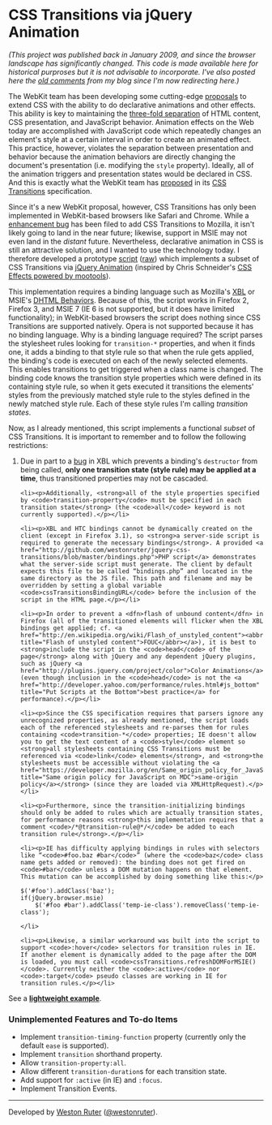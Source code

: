 <h1>CSS Transitions via jQuery Animation</h1>

<p><em>(This project was published back in January 2009, and since the browser landscape has significantly changed. This code is made available here for historical purproses but it is not advisable to incorporate. I've also posted here the <a href="http://westonruter.github.com/jquery-css-transitions/wordpress-comment-archive.html">old comments</a> from my blog since I'm now redirecting here.)</em></p>

<p>The WebKit team has been developing some cutting-edge <a href="http://webkit.org/specs/CSSVisualEffects/" title="CSS Effects proposed specifications">proposals</a> to extend CSS with the ability to do declarative animations and other effects. This ability is key to maintaining the <a href="http://www.sitepoint.com/article/simply-javascript/" title="Simply JavaScript: The Three Layers of the Web">three-fold separation</a> of HTML content, CSS presentation, and JavaScript behavior. Animation effects on the Web today are accomplished with JavaScript code which repeatedly changes an element's style at a certain interval in order to create an animated effect. This practice, however, violates the separation between presentation and behavior because the animation behaviors are directly changing the document's presentation (i.e. modifying the <code>style</code> property). Ideally, all of the animation triggers and presentation states would be declared in CSS. And this is exactly what the WebKit team has <a href="http://webkit.org/blog/138/css-animation/" title="CSS Animation @ Surfin' Safari">proposed</a> in its <a href="http://webkit.org/specs/CSSVisualEffects/CSSTransitions.html">CSS Transitions</a> specification.</p>

<p>Since it's a new WebKit proposal, however, CSS Transitions has only been implemented in WebKit-based browsers like Safari and Chrome. While a <a href="https://bugzilla.mozilla.org/show_bug.cgi?id=435441" title="Bug 435441: Implement Webkit's CSS Transitions proposal">enhancement bug</a> has been filed to add CSS Transitions to Mozilla, it isn't likely going to land in the near future; likewise, support in MSIE may not even land in the <em>distant</em> future. Nevertheless, declarative animation in CSS is still an attractive solution, and I wanted to use the technology today. I therefore developed a prototype <a href="http://github.com/westonruter/jquery-css-transitions/blob/master/jquery.css-transitions.js" title="CSS Transitions via jQuery Animation on GitHub">script</a> (<a href="http://github.com/westonruter/jquery-css-transitions/raw/master/jquery.css-transitions.js" title="Raw Javascript source for CSS Transitions via jQuery Animation">raw</a>) which implements a subset of CSS Transitions via <a href="http://docs.jquery.com/Effects/animate" title="jQuery Animate">jQuery Animation</a> (inspired by Chris Schneider's <a href="http://playground.chrisbk.de/moofx/">CSS Effects powered by mootools</a>).</p>

<p>This implementation requires a binding language such as Mozilla's <a href="https://developer.mozilla.org/en/XBL" title="XML Binding Language (XBL) on MDC">XBL</a> or MSIE's <a href="http://msdn.microsoft.com/en-us/library/ms531079.aspx" title="Introduction to DHTML Behaviors">DHTML Behaviors</a>. Because of this, the script works in Firefox 2, Firefox 3, and MSIE 7 (IE 6 is not supported, but it does have limited functionality); in WebKit-based browsers the script does nothing since CSS Transitions are supported natively. Opera is not supported because it has no binding language. Why is a binding language required? The script parses the stylesheet rules looking for <code>transition-*</code> properties, and when it finds one, it adds a binding to that style rule so that when the rule gets applied, the binding's code is executed on each of the newly selected elements. This enables transitions to get triggered when a class name is changed. The binding code knows the transition style properties which were defined in its containing style rule, so when it gets executed it transitions the elements' styles from the previously matched style rule to the styles defined in the newly matched style rule. Each of these style rules I'm calling <dfn>transition states</dfn>.</p>

<p>Now, as I already mentioned, this script implements a functional <em>subset</em> of CSS Transitions. It is important to remember and to follow the following restrictions:</p>

<ol>
    <li><p>Due in part to a <a href="https://bugzilla.mozilla.org/show_bug.cgi?id=83635" title="Bug 83635: XBL binding not deleted on removal from document tree">bug</a> in XBL which prevents a binding's <code>destructor</code> from being called, <strong>only one transition state (style rule) may be applied at a time</strong>, thus transitioned properties may not be cascaded.</p></li>

    <li><p>Additionally, <strong>all of the style properties specified by <code>transition-property</code> must be specified in each transition state</strong> (the <code>all</code> keyword is not currently supported).</p></li>

    <li><p>XBL and HTC bindings cannot be dynamically created on the client (except in Firefox 3.1), so <strong>a server-side script is required to generate the necessary bindings</strong>. A provided <a href="http://github.com/westonruter/jquery-css-transitions/blob/master/bindings.php">PHP script</a> demonstrates what the server-side script must generate. The client by default expects this file to be called “bindings.php” and located in the same directory as the JS file. This path and filename and may be overridden by setting a global variable <code>cssTransitionsBindingURL</code> before the inclusion of the script in the HTML page.</p></li>

    <li><p>In order to prevent a <dfn>flash of unbound content</dfn> in Firefox (all of the transitioned elements will flicker when the XBL bindings get applied; cf. <a href="http://en.wikipedia.org/wiki/Flash_of_unstyled_content"><abbr title="Flash of unstyled content">FOUC</abbr></a>), it is best to <strong>include the script in the <code>head</code> of the page</strong> along with jQuery and any dependent jQuery plugins, such as jQuery <a href="http://plugins.jquery.com/project/color">Color Animations</a> (even though inclusion in the <code>head</code> is not the <a href="http://developer.yahoo.com/performance/rules.html#js_bottom" title="Put Scripts at the Bottom">best practice</a> for performance).</p></li>
    
    <li><p>Since the CSS specification requires that parsers ignore any unrecognized properties, as already mentioned, the script loads each of the referenced stylesheets and re-parses them for rules containing <code>transition-*</code> properties; IE doesn't allow you to get the text content of a <code>style</code> element so <strong>all stylesheets containing CSS Transitions must be referenced via <code>link</code> elements</strong>, and <strong>the stylesheets must be accessible without violating the <a href="https://developer.mozilla.org/en/Same_origin_policy_for_JavaScript" title="Same origin policy for JavaScript on MDC">same-origin policy</a></strong> (since they are loaded via XMLHttpRequest).</p></li>
    
    <li><p>Furthermore, since the transition-initializing bindings should only be added to rules which are actually transition states, for performance reasons <strong>this implementation requires that a comment <code>/*@transition-rule@*/</code> be added to each transition rule</strong>.</p></li>

    <li><p>IE has difficulty applying bindings in rules with selectors like “<code>#foo.baz #bar</code>” (where the <code>baz</code> class name gets added or removed): the binding does not get fired on <code>#bar</code> unless a DOM mutation happens on that element. This mutation can be accomplished by doing something like this:</p>
<pre><code>$('#foo').addClass('baz');
if(jQuery.browser.msie)
    $('#foo #bar').addClass('temp-ie-class').removeClass('temp-ie-class');</code></pre>
    </li>
    
    <li><p>Likewise, a similar workaround was built into the script to support <code>:hover</code> selectors for transition rules in IE. If another element is dynamically added to the page after the DOM is loaded, you must call <code>cssTransitions.refreshDOMForMSIE()</code>. Currently neither the <code>:active</code> nor <code>:target</code> pseudo classes are working in IE for transition rules.</p></li>
</ol>

<p>See a <strong><a href="http://westonruter.github.com/jquery-css-transitions/example.html">lightweight example</a></strong>.</p>

<h3 id="todo">Unimplemented Features and To-do Items</h3>
<ul>
    <li>Implement <code>transition-timing-function</code> property (currently only the default <code>ease</code> is supported).</li>
    <li>Implement <code>transition</code> shorthand property.</li>
    <li>Allow <code>transition-property:all</code>.</li>
    <li>Allow different <code>transition-duration</code>s for each transition state.</li>
    <li>Add support for <code>:active</code> (in IE) and <code>:focus</code>.</li>
    <li>Implement Transition Events.</li>
</ul>

<hr>
<p>Developed by <a href="http://westonruter.github.com/" rel="author">Weston Ruter</a> (<a href="https://twitter.com/westonruter">@westonruter</a>).</p>
